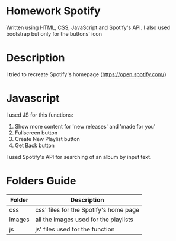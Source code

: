 # Homework Spotify
Written using HTML, CSS, JavaScript and Spotify's API. I also used bootstrap but only for the buttons' icon

# Description
I tried to recreate Spotify's homepage (https://open.spotify.com/)

# Javascript
I used JS for this functions:
1. Show more content for 'new releases' and 'made for you'
2. Fullscreen button 
3. Create New Playlist button
4. Get Back button

I used Spotify's API for searching of an album by input text.

# Folders Guide
| Folder | Description |
|-|-|
| css | css' files for the Spotify's home page |
| images | all the images used for the playlists |
| js | js' files used for the function |

